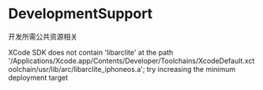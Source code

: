 # DevelopmentSupport
开发所需公共资源相关

XCode
SDK does not contain 'libarclite' at the path '/Applications/Xcode.app/Contents/Developer/Toolchains/XcodeDefault.xctoolchain/usr/lib/arc/libarclite_iphoneos.a'; try increasing the minimum deployment target

